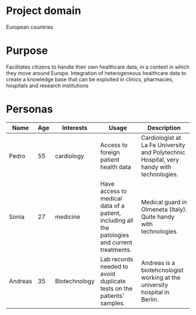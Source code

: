 # Project domain
European countries
# Purpose
Facilitates citizens to handle their own healthcare data, in a context in which they move around Europe. Integration of heterogeneous healthcare data to create a knowledge base that can be exploited in clinics, pharmacies, hospitals and research institutions


# Personas
|Name|Age|Interests|Usage|Description|
|---|---|------|------|------|
|Pedro|55|cardiology|Access to foreign patient health data|Cardiologist at La Fe University and Polytechnic Hospital, very handy with technologies.|
|Sonia |27|medicine|Have access to medical data of a patient, including all the patologies and current treatments.|Medical guard in Olmeneta (Italy). Quite handy with technologies |
|Andreas|35|Biotechnology|Lab records needed to avoid duplicate tests on the patients' samples.|Andreas is a biotehcnologist working at the university hospital in Berlin.|
